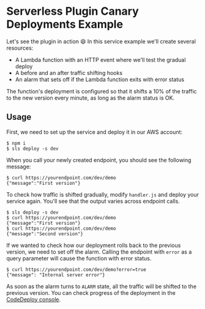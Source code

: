 # Serverless Plugin Canary Deployments Example

Let's see the plugin in action :smile: In this service example we'll create several resources:

* A Lambda function with an HTTP event where we'll test the gradual deploy
* A before and an after traffic shifting hooks
* An alarm that sets off if the Lambda function exits with error status

The function's deployment is configured so that it shifts a 10% of the traffic to the new version every minute, as long as the alarm status is OK.

## Usage

First, we need to set up the service and deploy it in our AWS account:

```console
$ npm i
$ sls deploy -s dev
```

When you call your newly created endpoint, you should see the following message:

```console
$ curl https://yourendpoint.com/dev/demo
{"message":"First version"}
```

To check how traffic is shifted gradually, modify `handler.js` and deploy your service again. You'll see that the output varies across endpoint calls.

```console
$ sls deploy -s dev
$ curl https://yourendpoint.com/dev/demo
{"message":"First version"}
$ curl https://yourendpoint.com/dev/demo
{"message":"Second version"}
```

If we wanted to check how our deployment rolls back to the previous version, we need to set off the alarm. Calling the endpoint with `error` as a query parameter will cause the function with error status.

```console
$ curl https://yourendpoint.com/dev/demo?error=true
{"message": "Internal server error"}
```

As soon as the alarm turns to `ALARM` state, all the traffic will be shifted to the previous version. You can check progress of the deployment in the [CodeDeploy console](https://console.aws.amazon.com/codedeploy/home).
